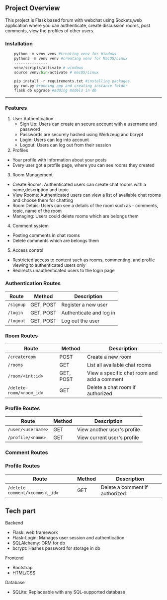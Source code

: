 Project Overview
----------------------
This project is Flask based forum with webchat using Sockets,web application where you can authenticate, create discussion rooms, post comments, view the profiles of other users.  

### Installation
  ```python 
      python -m venv venv #creating venv for Windows
      python3 -m venv venv #creating venv for MacOS/Linux
      ---------------
      venv/scripts/activate # windows
      source venv/bin/activate # macOS/Linux

      pip install -r requirements.txt #installing packages
      py run.py #running app and creating instance folder
      flask db upgrade #adding models in db
  ```
  
    
----------------------


### Features

1. User Authentication
   - Sign Up: Users can create an secure account with a username and password
    - Passwords are securely hashed using Werkzeug and bcrypt
   - Login: Users can log into account
   - Logout: Users can log out from their session
2. Profiles
  - Your profile with information about your posts
  - Every user got a profile page, where you can see rooms they created
  
3. Room Management
  - Create Rooms: Authenticated users can create chat rooms with a name,description       and topic
  - View Rooms: Authenticated users can view a list of available chat rooms and choose them for chatting
  - Room Detais: Users can see a details of the room such as - comments, topic, name of the room
  -   Managing: Users could delete rooms which are belongs them
  
4.  Comment system
  - Posting comments in chat rooms
  - Delete comments which are belongs them
5. Access control
  - Restricted access to content such as rooms, commenting, and profile viewing to authenticated users only
  - Redirects unauthenticated users to the login page

 ### Authentication Routes
| Route | Method | Description |
|--------|--------|-------------|
| `/signup` | GET, POST | Register a new user |
| `/login` | GET, POST | Authenticate and log in |
| `/logout` | GET, POST | Log out the user |

### Room Routes
| Route | Method | Description |
|--------|--------|-------------|
| `/createroom` | POST | Create a new room |
| `/rooms` | GET | List all available chat rooms |
| `/room/<int:id>` | GET, POST | View a specific chat room and add a comment |
| `/delete-room/<room_id>` | GET | Delete a chat room if authorized |

### Profile Routes
| Route | Method | Description |
|--------|--------|-------------|
| `/user/<username>` | GET | View another user's profile |
| `/profile/<name>` | GET | View current user's profile |

### Comment Routes
### Profile Routes
| Route | Method | Description |
|--------|--------|-------------|
| `/delete-comment/<comment_id>` | GET | Delete a comment if authorized |




  
Tech part
----------------------
Backend

- Flask: web framework
- Flask-Login: Manages user session and authentication
- SQLAlchemy: ORM for db
- bcrypt: Hashes password for storage in db

Frontend

- Bootstrap
- HTML/CSS

Database

- SQLite: Replaceable with any SQL-supported database
